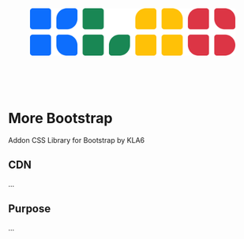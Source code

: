 <p align="center"><br><br><br><br>
<img src="https://raw.githubusercontent.com/KLA6/more-bootstrap/main/logo_hori.svg" height="96">
<br><br><br><br><br></p>

# More Bootstrap
Addon CSS Library for Bootstrap by KLA6

## CDN
...

## Purpose
...
